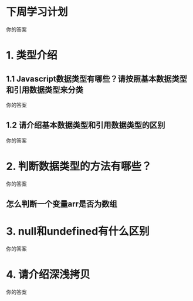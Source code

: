 # 下周学习计划

你的答案

# 1. 类型介绍

## 1.1 Javascript数据类型有哪些？请按照基本数据类型和引用数据类型来分类

你的答案

## 1.2 请介绍基本数据类型和引用数据类型的区别

你的答案

# 2. 判断数据类型的方法有哪些？

你的答案 
## 怎么判断一个变量arr是否为数组

# 3. null和undefined有什么区别
你的答案

# 4. 请介绍深浅拷贝
你的答案

